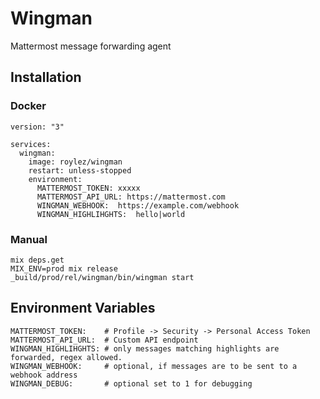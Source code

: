 # Wingman

Mattermost message forwarding agent

## Installation

### Docker

```
version: "3"

services:
  wingman:
    image: roylez/wingman
    restart: unless-stopped
    environment:
      MATTERMOST_TOKEN: xxxxx
      MATTERMOST_API_URL: https://mattermost.com
      WINGMAN_WEBHOOK:  https://example.com/webhook
      WINGMAN_HIGHLIHGHTS:  hello|world
```

### Manual

```
mix deps.get
MIX_ENV=prod mix release
_build/prod/rel/wingman/bin/wingman start
```

## Environment Variables

```
MATTERMOST_TOKEN:    # Profile -> Security -> Personal Access Token
MATTERMOST_API_URL:  # Custom API endpoint
WINGMAN_HIGHLIHGHTS: # only messages matching highlights are forwarded, regex allowed.
WINGMAN_WEBHOOK:     # optional, if messages are to be sent to a webhook address
WINGMAN_DEBUG:       # optional set to 1 for debugging
```
